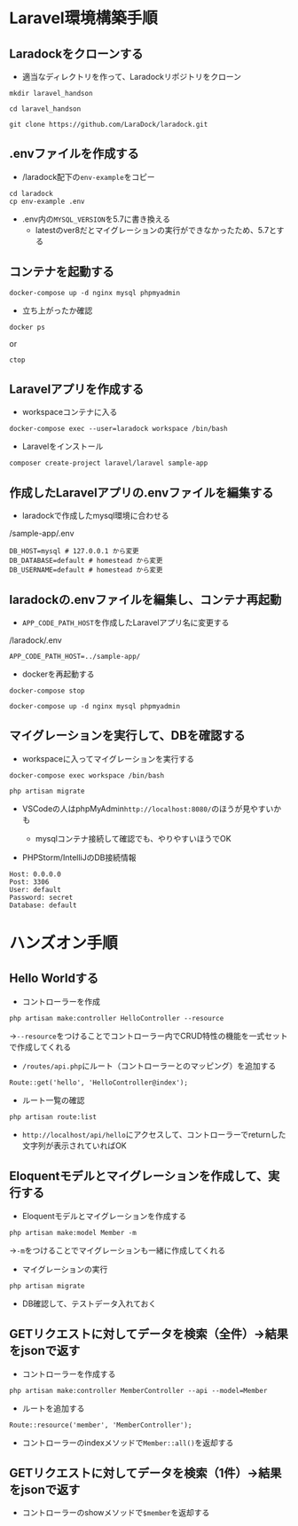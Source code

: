 # Laravel環境構築手順

## Laradockをクローンする
- 適当なディレクトリを作って、Laradockリポジトリをクローン

```
mkdir laravel_handson

cd laravel_handson
```

`git clone https://github.com/LaraDock/laradock.git`

## .envファイルを作成する

- /laradock配下の`env-example`をコピー

```
cd laradock
cp env-example .env
```

- .env内の`MYSQL_VERSION`を5.7に書き換える
    - latestのver8だとマイグレーションの実行ができなかったため、5.7とする

## コンテナを起動する

`docker-compose up -d nginx mysql phpmyadmin`

- 立ち上がったか確認

`docker ps`

or

`ctop`

## Laravelアプリを作成する

- workspaceコンテナに入る

`docker-compose exec --user=laradock workspace /bin/bash`

- Laravelをインストール

`composer create-project laravel/laravel sample-app`

## 作成したLaravelアプリの.envファイルを編集する

- laradockで作成したmysql環境に合わせる

/sample-app/.env
```
DB_HOST=mysql # 127.0.0.1 から変更
DB_DATABASE=default # homestead から変更
DB_USERNAME=default # homestead から変更
```

## laradockの.envファイルを編集し、コンテナ再起動

- `APP_CODE_PATH_HOST`を作成したLaravelアプリ名に変更する

/laradock/.env

`APP_CODE_PATH_HOST=../sample-app/`

- dockerを再起動する

`docker-compose stop`

`docker-compose up -d nginx mysql phpmyadmin`

## マイグレーションを実行して、DBを確認する

- workspaceに入ってマイグレーションを実行する

`docker-compose exec workspace /bin/bash`

`php artisan migrate`

- VSCodeの人はphpMyAdmin`http://localhost:8080/`のほうが見やすいかも

    - mysqlコンテナ接続して確認でも、やりやすいほうでOK

- PHPStorm/IntelliJのDB接続情報
```
Host: 0.0.0.0
Post: 3306
User: default
Password: secret
Database: default
```

# ハンズオン手順

## Hello Worldする

- コントローラーを作成

`php artisan make:controller HelloController --resource`

→`--resource`をつけることでコントローラー内でCRUD特性の機能を一式セットで作成してくれる

- `/routes/api.php`にルート（コントローラーとのマッピング）を追加する

`Route::get('hello', 'HelloController@index');`

- ルート一覧の確認

`php artisan route:list`

- `http://localhost/api/hello`にアクセスして、コントローラーでreturnした文字列が表示されていればOK

## Eloquentモデルとマイグレーションを作成して、実行する

- Eloquentモデルとマイグレーションを作成する

`php artisan make:model Member -m`

→`-m`をつけることでマイグレーションも一緒に作成してくれる

- マイグレーションの実行

 `php artisan migrate`
 
- DB確認して、テストデータ入れておく

## GETリクエストに対してデータを検索（全件）→結果をjsonで返す

- コントローラーを作成する

`php artisan make:controller MemberController --api --model=Member`

- ルートを追加する

`Route::resource('member', 'MemberController');`

- コントローラーのindexメソッドで`Member::all()`を返却する

## GETリクエストに対してデータを検索（1件）→結果をjsonで返す

- コントローラーのshowメソッドで`$member`を返却する



